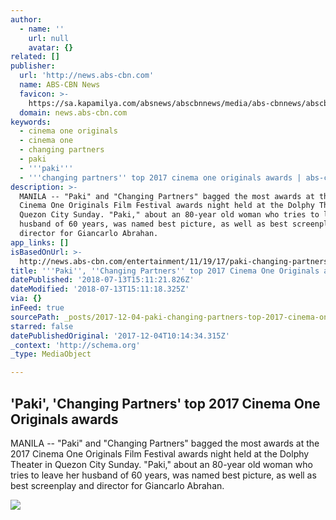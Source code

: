 ```yaml
---
author:
  - name: ''
    url: null
    avatar: {}
related: []
publisher:
  url: 'http://news.abs-cbn.com'
  name: ABS-CBN News
  favicon: >-
    https://sa.kapamilya.com/absnews/abscbnnews/media/abs-cbnnews/abscbnmaster/newsfavicon.png
  domain: news.abs-cbn.com
keywords:
  - cinema one originals
  - cinema one
  - changing partners
  - paki
  - '''paki'''
  - '''changing partners'' top 2017 cinema one originals awards | abs-cbn news'
description: >-
  MANILA -- "Paki" and "Changing Partners" bagged the most awards at the 2017
  Cinema One Originals Film Festival awards night held at the Dolphy Theater in
  Quezon City Sunday. "Paki," about an 80-year old woman who tries to leave her
  husband of 60 years, was named best picture, as well as best screenplay and
  director for Giancarlo Abrahan.
app_links: []
isBasedOnUrl: >-
  http://news.abs-cbn.com/entertainment/11/19/17/paki-changing-partners-top-2017-cinema-one-originals-awards
title: '''Paki'', ''Changing Partners'' top 2017 Cinema One Originals awards'
datePublished: '2018-07-13T15:11:21.826Z'
dateModified: '2018-07-13T15:11:18.325Z'
via: {}
inFeed: true
sourcePath: _posts/2017-12-04-paki-changing-partners-top-2017-cinema-one-originals-aw.md
starred: false
datePublishedOriginal: '2017-12-04T10:14:34.315Z'
_context: 'http://schema.org'
_type: MediaObject

---
```

<article style=""><h1>'Paki', 'Changing Partners' top 2017 Cinema One Originals awards</h1><p>MANILA -- "Paki" and "Changing Partners" bagged the most awards at the 2017 Cinema One Originals Film Festival awards night held at the Dolphy Theater in Quezon City Sunday. "Paki," about an 80-year old woman who tries to leave her husband of 60 years, was named best picture, as well as best screenplay and director for Giancarlo Abrahan.</p><img src="https://sa.kapamilya.com/absnews/abscbnnews/media/2017/entertainment/11/19/111917-cinema1.jpg" /></article>